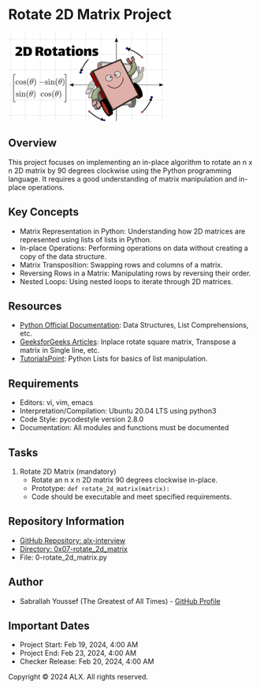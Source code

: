 # Rotate 2D Matrix Project
![Matrix Rotation](matrix_rotation.png)
## Overview
This project focuses on implementing an in-place algorithm to rotate an n x n 2D matrix by 90 degrees clockwise using the Python programming language. It requires a good understanding of matrix manipulation and in-place operations.

## Key Concepts
- Matrix Representation in Python: Understanding how 2D matrices are represented using lists of lists in Python.
- In-place Operations: Performing operations on data without creating a copy of the data structure.
- Matrix Transposition: Swapping rows and columns of a matrix.
- Reversing Rows in a Matrix: Manipulating rows by reversing their order.
- Nested Loops: Using nested loops to iterate through 2D matrices.

## Resources
- [Python Official Documentation](https://docs.python.org/3/): Data Structures, List Comprehensions, etc.
- [GeeksforGeeks Articles](https://www.geeksforgeeks.org/): Inplace rotate square matrix, Transpose a matrix in Single line, etc.
- [TutorialsPoint](https://www.tutorialspoint.com/python/): Python Lists for basics of list manipulation.

## Requirements
- Editors: vi, vim, emacs
- Interpretation/Compilation: Ubuntu 20.04 LTS using python3
- Code Style: pycodestyle version 2.8.0
- Documentation: All modules and functions must be documented

## Tasks
1. Rotate 2D Matrix (mandatory)
   - Rotate an n x n 2D matrix 90 degrees clockwise in-place.
   - Prototype: `def rotate_2d_matrix(matrix):`
   - Code should be executable and meet specified requirements.

## Repository Information
- [GitHub Repository: alx-interview](https://github.com/sabrallah/alx-interview/tree/master)
- [Directory: 0x07-rotate_2d_matrix](https://github.com/sabrallah/alx-interview/tree/master/0x07-rotate_2d_matrix)
- File: 0-rotate_2d_matrix.py

## Author
- Sabrallah Youssef (The Greatest of All Times) - [GitHub Profile](https://github.com/sabrallah)

## Important Dates
- Project Start: Feb 19, 2024, 4:00 AM
- Project End: Feb 23, 2024, 4:00 AM
- Checker Release: Feb 20, 2024, 4:00 AM

Copyright © 2024 ALX. All rights reserved.